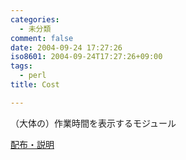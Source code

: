 ```yaml
---
categories:
  - 未分類
comment: false
date: 2004-09-24 17:27:26
iso8601: 2004-09-24T17:27:26+09:00
tags:
  - perl
title: Cost

---
```


<div class="entry-body">
  <p>（大体の）作業時間を表示するモジュール</p>

  <p><a href="https://www.nqou.net">配布・説明</a></p>
</div>
